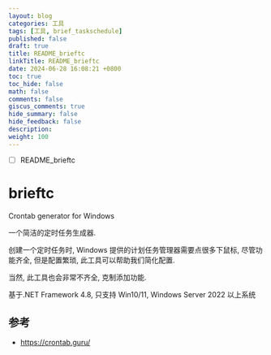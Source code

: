 ```yaml
---
layout: blog
categories: 工具
tags: [工具, brief_taskschedule]
published: false
draft: true
title: README_brieftc
linkTitle: README_brieftc
date: 2024-06-28 16:08:21 +0800
toc: true
toc_hide: false
math: false
comments: false
giscus_comments: true
hide_summary: false
hide_feedback: false
description:
weight: 100
---
```


- [ ] README_brieftc

# brieftc

Crontab generator for Windows

一个简洁的定时任务生成器.

创建一个定时任务时, Windows 提供的计划任务管理器需要点很多下鼠标, 尽管功能齐全, 但是配置繁琐, 此工具可以帮助我们简化配置.

当然, 此工具也会非常不齐全, 克制添加功能.

基于.NET Framework 4.8, 只支持 Win10/11, Windows Server 2022 以上系统

## 参考

- https://crontab.guru/
